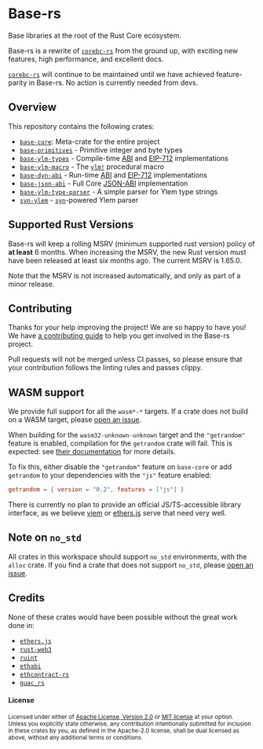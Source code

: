 # Base-rs

Base libraries at the root of the Rust Core ecosystem.

Base-rs is a rewrite of [`corebc-rs`] from the ground up, with exciting new
features, high performance, and excellent docs.

[`corebc-rs`] will continue to be maintained until we have achieved
feature-parity in Base-rs. No action is currently needed from devs.

[`corebc-rs`]: https://github.com/core-coin/corebc-rs

## Overview

This repository contains the following crates:

- [`base-core`]: Meta-crate for the entire project
- [`base-primitives`] - Primitive integer and byte types
- [`base-ylm-types`] - Compile-time [ABI] and [EIP-712] implementations
- [`base-ylm-macro`] - The [`ylm!`] procedural macro
- [`base-dyn-abi`] - Run-time [ABI] and [EIP-712] implementations
- [`base-json-abi`] - Full Core [JSON-ABI] implementation
- [`base-ylm-type-parser`] - A simple parser for Ylem type strings
- [`syn-ylem`] - [`syn`]-powered Ylem parser

[`base-core`]: /crates/core
[`base-primitives`]: /crates/primitives
[`base-ylm-types`]: /crates/ylm-types
[`base-ylm-macro`]: /crates/ylm-macro
[`base-dyn-abi`]: /crates/dyn-abi
[`base-json-abi`]: /crates/json-abi
[`base-ylm-type-parser`]: /crates/ylm-type-parser
[`syn-ylem`]: /crates/syn-ylem
[JSON-ABI]: https://docs.soliditylang.org/en/latest/abi-spec.html#json
[ABI]: https://docs.soliditylang.org/en/latest/abi-spec.html
[EIP-712]: https://eips.ethereum.org/EIPS/eip-712
[`ylm!`]: https://docs.rs/alloy-ylm-macro/latest/alloy_ylm_macro/macro.sol.html
[`syn`]: https://github.com/dtolnay/syn

## Supported Rust Versions

<!--
When updating this, also update:
- clippy.toml
- Cargo.toml
- .github/workflows/ci.yml
-->

Base-rs will keep a rolling MSRV (minimum supported rust version) policy of **at
least** 6 months. When increasing the MSRV, the new Rust version must have been
released at least six months ago. The current MSRV is 1.65.0.

Note that the MSRV is not increased automatically, and only as part of a minor
release.

## Contributing

Thanks for your help improving the project! We are so happy to have you! We have
[a contributing guide](./CONTRIBUTING.md) to help you get involved in the
Base-rs project.

Pull requests will not be merged unless CI passes, so please ensure that your
contribution follows the linting rules and passes clippy.

## WASM support

We provide full support for all the `wasm*-*` targets. If a crate does not
build on a WASM target, please [open an issue].

When building for the `wasm32-unknown-unknown` target and the `"getrandom"`
feature is enabled, compilation for the `getrandom` crate will fail. This is
expected: see [their documentation][getrandom] for more details.

To fix this, either disable the `"getrandom"` feature on `base-core` or add
`getrandom` to your dependencies with the `"js"` feature enabled:

```toml
getrandom = { version = "0.2", features = ["js"] }
```

There is currently no plan to provide an official JS/TS-accessible library
interface, as we believe [viem] or [ethers.js] serve that need very well.

[open an issue]: https://github.com/core-coin/base-rs/issues/new/choose
[getrandom]: https://docs.rs/getrandom/#webassembly-support
[viem]: https://viem.sh
[ethers.js]: https://docs.ethers.io/v6/

## Note on `no_std`

All crates in this workspace should support `no_std` environments, with the
`alloc` crate. If you find a crate that does not support `no_std`, please
[open an issue].

[open an issue]: https://github.com/core-coin/base-rs/issues/new/choose

## Credits

None of these crates would have been possible without the great work done in:

- [`ethers.js`](https://github.com/ethers-io/ethers.js/)
- [`rust-web3`](https://github.com/tomusdrw/rust-web3/)
- [`ruint`](https://github.com/recmo/uint)
- [`ethabi`](https://github.com/rust-ethereum/ethabi)
- [`ethcontract-rs`](https://github.com/gnosis/ethcontract-rs/)
- [`guac_rs`](https://github.com/althea-net/guac_rs/)

#### License

<sup>
Licensed under either of <a href="LICENSE-APACHE">Apache License, Version
2.0</a> or <a href="LICENSE-MIT">MIT license</a> at your option.
</sup>

<br>

<sub>
Unless you explicitly state otherwise, any contribution intentionally submitted
for inclusion in these crates by you, as defined in the Apache-2.0 license,
shall be dual licensed as above, without any additional terms or conditions.
</sub>
